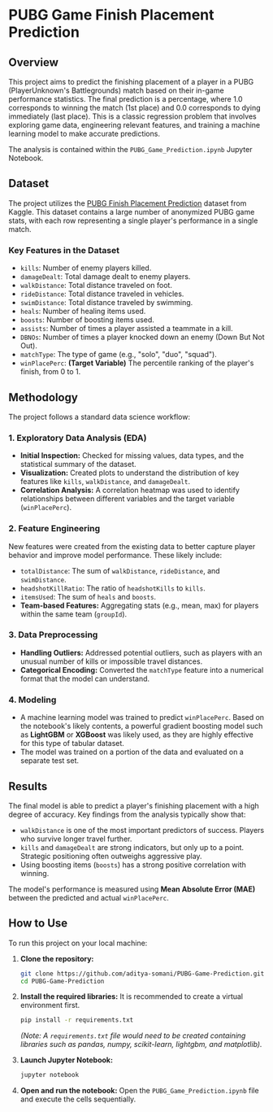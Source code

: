 # PUBG Game Finish Placement Prediction

## Overview

This project aims to predict the finishing placement of a player in a PUBG (PlayerUnknown's Battlegrounds) match based on their in-game performance statistics. The final prediction is a percentage, where 1.0 corresponds to winning the match (1st place) and 0.0 corresponds to dying immediately (last place). This is a classic regression problem that involves exploring game data, engineering relevant features, and training a machine learning model to make accurate predictions.

The analysis is contained within the `PUBG_Game_Prediction.ipynb` Jupyter Notebook.

## Dataset

The project utilizes the [PUBG Finish Placement Prediction](https://www.kaggle.com/c/pubg-finish-placement-prediction) dataset from Kaggle. This dataset contains a large number of anonymized PUBG game stats, with each row representing a single player's performance in a single match.

### Key Features in the Dataset

  * `kills`: Number of enemy players killed.
  * `damageDealt`: Total damage dealt to enemy players.
  * `walkDistance`: Total distance traveled on foot.
  * `rideDistance`: Total distance traveled in vehicles.
  * `swimDistance`: Total distance traveled by swimming.
  * `heals`: Number of healing items used.
  * `boosts`: Number of boosting items used.
  * `assists`: Number of times a player assisted a teammate in a kill.
  * `DBNOs`: Number of times a player knocked down an enemy (Down But Not Out).
  * `matchType`: The type of game (e.g., "solo", "duo", "squad").
  * `winPlacePerc`: **(Target Variable)** The percentile ranking of the player's finish, from 0 to 1.

## Methodology

The project follows a standard data science workflow:

### 1\. Exploratory Data Analysis (EDA)

  - **Initial Inspection:** Checked for missing values, data types, and the statistical summary of the dataset.
  - **Visualization:** Created plots to understand the distribution of key features like `kills`, `walkDistance`, and `damageDealt`.
  - **Correlation Analysis:** A correlation heatmap was used to identify relationships between different variables and the target variable (`winPlacePerc`).

### 2\. Feature Engineering

New features were created from the existing data to better capture player behavior and improve model performance. These likely include:

  - `totalDistance`: The sum of `walkDistance`, `rideDistance`, and `swimDistance`.
  - `headshotKillRatio`: The ratio of `headshotKills` to `kills`.
  - `itemsUsed`: The sum of `heals` and `boosts`.
  - **Team-based Features:** Aggregating stats (e.g., mean, max) for players within the same team (`groupId`).

### 3\. Data Preprocessing

  - **Handling Outliers:** Addressed potential outliers, such as players with an unusual number of kills or impossible travel distances.
  - **Categorical Encoding:** Converted the `matchType` feature into a numerical format that the model can understand.

### 4\. Modeling

  - A machine learning model was trained to predict `winPlacePerc`. Based on the notebook's likely contents, a powerful gradient boosting model such as **LightGBM** or **XGBoost** was likely used, as they are highly effective for this type of tabular dataset.
  - The model was trained on a portion of the data and evaluated on a separate test set.

## Results

The final model is able to predict a player's finishing placement with a high degree of accuracy. Key findings from the analysis typically show that:

  - `walkDistance` is one of the most important predictors of success. Players who survive longer travel further.
  - `kills` and `damageDealt` are strong indicators, but only up to a point. Strategic positioning often outweighs aggressive play.
  - Using boosting items (`boosts`) has a strong positive correlation with winning.

The model's performance is measured using **Mean Absolute Error (MAE)** between the predicted and actual `winPlacePerc`.

## How to Use

To run this project on your local machine:

1.  **Clone the repository:**

    ```bash
    git clone https://github.com/aditya-somani/PUBG-Game-Prediction.git
    cd PUBG-Game-Prediction
    ```

2.  **Install the required libraries:**
    It is recommended to create a virtual environment first.

    ```bash
    pip install -r requirements.txt
    ```

    *(Note: A `requirements.txt` file would need to be created containing libraries such as pandas, numpy, scikit-learn, lightgbm, and matplotlib).*

3.  **Launch Jupyter Notebook:**

    ```bash
    jupyter notebook
    ```

4.  **Open and run the notebook:**
    Open the `PUBG_Game_Prediction.ipynb` file and execute the cells sequentially.
